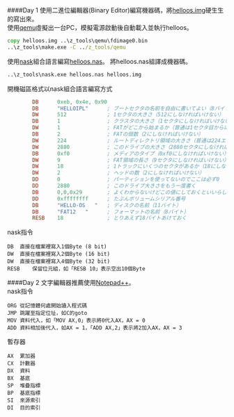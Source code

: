 ####Day 1
使用二進位編輯器(Binary Editor)編寫機器碼，將[helloos.img](projects/01_day/helloos0/helloos.img)硬生生的寫出來。<br>
使用[qemu](tolset/z_tools/qemu)虛擬出一台PC，模擬電源啟動後自動載入並執行helloos。<br>
```bat
copy helloos.img ..\z_tools\qemu\fdimage0.bin
..\z_tools\make.exe	-C ../z_tools/qemu
```
使用[nask](tolset/z_tools/nask.exe)組合語言編寫[helloos.nas](projects/01_day/helloos1/helloos.nas)。
將helloos.nas組譯成機器碼。<br>
```bat
..\z_tools\nask.exe helloos.nas helloos.img
```
開機磁區格式以nask組合語言編寫方式
```NASM
		DB		0xeb, 0x4e, 0x90
		DB		"HELLOIPL"		; ブートセクタの名前を自由に書いてよい（8バイト）
		DW		512				; 1セクタの大きさ（512にしなければいけない）
		DB		1				; クラスタの大きさ（1セクタにしなければいけない）
		DW		1				; FATがどこから始まるか（普通は1セクタ目からにする）
		DB		2				; FATの個数（2にしなければいけない）
		DW		224				; ルートディレクトリ領域の大きさ（普通は224エントリにする）
		DW		2880			; このドライブの大きさ（2880セクタにしなければいけない）
		DB		0xf0			; メディアのタイプ（0xf0にしなければいけない）
		DW		9				; FAT領域の長さ（9セクタにしなければいけない）
		DW		18				; 1トラックにいくつのセクタがあるか（18にしなければいけない）
		DW		2				; ヘッドの数（2にしなければいけない）
		DD		0				; パーティションを使ってないのでここは必ず0
		DD		2880			; このドライブ大きさをもう一度書く
		DB		0,0,0x29		; よくわからないけどこの値にしておくといいらしい
		DD		0xffffffff		; たぶんボリュームシリアル番号
		DB		"HELLO-OS   "	; ディスクの名前（11バイト）
		DB		"FAT12   "		; フォーマットの名前（8バイト）
		RESB	18				; とりあえず18バイトあけておく
```

nask指令
```
DB	直接在檔案裡寫入1個Byte (8 bit)
DW	直接在檔案裡寫入2個Byte (16 bit)
DW	直接在檔案裡寫入4個Byte (32 bit)
RESB	保留位元組，如「RESB 10」表示空出10個Byte
```

####Day 2
文字編輯器推薦使用[Notepad++](https://notepad-plus-plus.org/)。<br>
nask指令
```
ORG	從記憶體何處開始讀入程式碼
JMP	跳躍至指定位址，如C的goto
MOV	資料代入，如「MOV AX,0」表示將0代入AX，AX = 0
ADD	資料相加後代入，如AX = 1，「ADD AX,2」表示將2加入AX，AX = 3
```
暫存器
```
AX	累加器
CX	計數器
DX	資料
BX	基底
SP	堆疊指標
BP	基底指標
SI	來源索引
DI	目的索引

```
